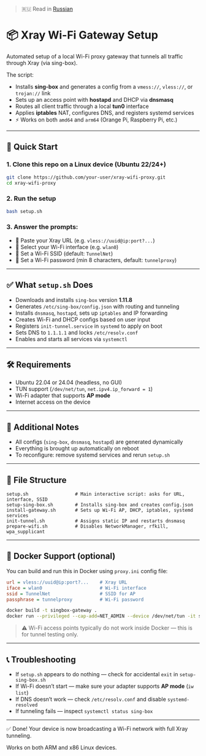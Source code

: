 > 🇷🇺 Read in [Russian](README_ru.md)

# 📦 Xray Wi-Fi Gateway Setup

Automated setup of a local Wi-Fi proxy gateway that tunnels all traffic through Xray (via sing-box).

The script:
- Installs **sing-box** and generates a config from a `vmess://`, `vless://`, or `trojan://` link
- Sets up an access point with **hostapd** and DHCP via **dnsmasq**
- Routes all client traffic through a local **tun0** interface
- Applies **iptables** NAT, configures DNS, and registers systemd services
- ⚡ Works on both `amd64` and `arm64` (Orange Pi, Raspberry Pi, etc.)

---

## 🚀 Quick Start

### 1. Clone this repo on a Linux device (Ubuntu 22/24+)

```bash
git clone https://github.com/your-user/xray-wifi-proxy.git
cd xray-wifi-proxy
```

### 2. Run the setup

```bash
bash setup.sh
```

### 3. Answer the prompts:

- 🔗 Paste your Xray URL (e.g. `vless://uuid@ip:port?...`)
- 📡 Select your Wi-Fi interface (e.g. `wlan0`)
- 📶 Set a Wi-Fi SSID (default: `TunnelNet`)
- 🔐 Set a Wi-Fi password (min 8 characters, default: `tunnelproxy`)

---

## ✅ What `setup.sh` Does

- Downloads and installs `sing-box` version **1.11.8**
- Generates `/etc/sing-box/config.json` with routing and tunneling
- Installs `dnsmasq`, `hostapd`, sets up `iptables` and IP forwarding
- Creates Wi-Fi and DHCP configs based on user input
- Registers `init-tunnel.service` in `systemd` to apply on boot
- Sets DNS to `1.1.1.1` and locks `/etc/resolv.conf`
- Enables and starts all services via `systemctl`

---

## 🛠 Requirements

- Ubuntu 22.04 or 24.04 (headless, no GUI)
- TUN support (`/dev/net/tun`, `net.ipv4.ip_forward = 1`)
- Wi-Fi adapter that supports **AP mode**
- Internet access on the device

---

## 🔧 Additional Notes

- All configs (`sing-box`, `dnsmasq`, `hostapd`) are generated dynamically
- Everything is brought up automatically on reboot
- To reconfigure: remove systemd services and rerun `setup.sh`

---

## 📁 File Structure

```text
setup.sh                 # Main interactive script: asks for URL, interface, SSID
setup-sing-box.sh        # Installs sing-box and creates config.json
install-gateway.sh       # Sets up Wi-Fi AP, DHCP, iptables, systemd services
init-tunnel.sh           # Assigns static IP and restarts dnsmasq
prepare-wifi.sh          # Disables NetworkManager, rfkill, wpa_supplicant
```

---

## 🐳 Docker Support (optional)

You can build and run this in Docker using `proxy.ini` config file:

```ini
url = vless://uuid@ip:port?...    # Xray URL
iface = wlan0                     # Wi-Fi interface
ssid = TunnelNet                  # SSID for AP
passphrase = tunnelproxy          # Wi-Fi password
```

```bash
docker build -t singbox-gateway .
docker run --privileged --cap-add=NET_ADMIN --device /dev/net/tun -it singbox-gateway
```

> ⚠️ Wi-Fi access points typically do not work inside Docker — this is for tunnel testing only.

---

## 📞 Troubleshooting

- If `setup.sh` appears to do nothing — check for accidental `exit` in `setup-sing-box.sh`
- If Wi-Fi doesn’t start — make sure your adapter supports **AP mode** (`iw list`)
- If DNS doesn’t work — check `/etc/resolv.conf` and disable `systemd-resolved`
- If tunneling fails — inspect `systemctl status sing-box`

---

✅ Done! Your device is now broadcasting a Wi-Fi network with full Xray tunneling.

Works on both ARM and x86 Linux devices.
